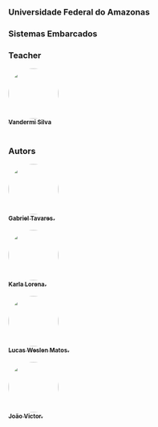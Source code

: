 ### Universidade Federal do Amazonas
### Sistemas Embarcados

### Teacher

<div>
  <a href="https://github.com/vandermi">
  <img style="border-radius: 50%;" src="https://github.com/vandermi.png" width="100px;" alt=""/>
  <br />
  <sub><b>Vandermi Silva</b></sub></a>
</div>

<br/>

### Autors

<div>
  <a href="https://github.com/gabrieltav">
  <img style="border-radius: 50%;" src="https://github.com/gabrieltav.png" width="100px;" alt=""/>
  <br />
  <sub><b>Gabriel Tavares.</b></sub></a>
</div>

<br/>

<div>
  <a href="https://github.com/LorenaCosta">
  <img style="border-radius: 50%;" src="https://github.com/LorenaCosta.png" width="100px;" alt=""/>
  <br />
  <sub><b>Karla Lorena.</b></sub></a>
</div>

<br/>

<div>
  <a href="https://github.com/matoslopes23">
  <img style="border-radius: 50%;" src="https://github.com/matoslopes23.png" width="100px;" alt=""/>
  <br />
  <sub><b>Lucas Weslen Matos.</b></sub></a>
</div>

<br/>

<div>
  <a href="https://github.com/joaomvictor">
  <img style="border-radius: 50%;" src="https://github.com/joaomvictor.png" width="100px;" alt=""/>
  <br />
  <sub><b>João Victor.</b></sub></a>
</div>
